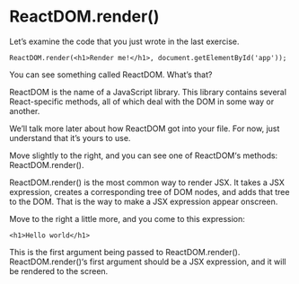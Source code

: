 # ReactDOM.render()
Let’s examine the code that you just wrote in the last exercise.

```
ReactDOM.render(<h1>Render me!</h1>, document.getElementById('app'));
```

You can see something called ReactDOM. What’s that?

ReactDOM is the name of a JavaScript library. This library contains several React-specific methods, all of which deal with the DOM in some way or another.

We’ll talk more later about how ReactDOM got into your file. For now, just understand that it’s yours to use.

Move slightly to the right, and you can see one of ReactDOM‘s methods: ReactDOM.render().

ReactDOM.render() is the most common way to render JSX. It takes a JSX expression, creates a corresponding tree of DOM nodes, and adds that tree to the DOM. That is the way to make a JSX expression appear onscreen.

Move to the right a little more, and you come to this expression:

```
<h1>Hello world</h1>
```

This is the first argument being passed to ReactDOM.render(). ReactDOM.render()‘s first argument should be a JSX expression, and it will be rendered to the screen.
